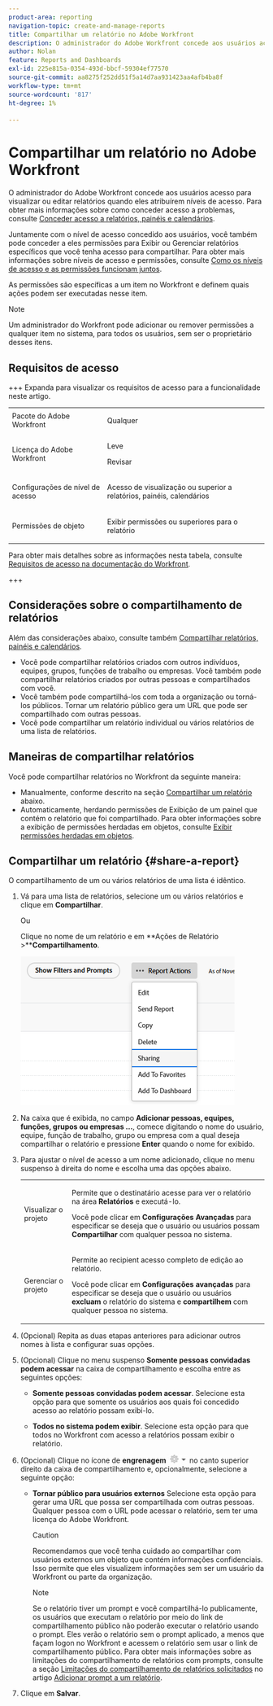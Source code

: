```yaml
---
product-area: reporting
navigation-topic: create-and-manage-reports
title: Compartilhar um relatório no Adobe Workfront
description: O administrador do Adobe Workfront concede aos usuários acesso para visualizar ou editar relatórios quando eles atribuírem níveis de acesso. Para obter mais informações sobre como conceder acesso a problemas, consulte Conceder acesso a relatórios, painéis e calendários.
author: Nolan
feature: Reports and Dashboards
exl-id: 225e815a-0354-493d-bbcf-59304ef77570
source-git-commit: aa8275f252dd51f5a14d7aa931423aa4afb4ba8f
workflow-type: tm+mt
source-wordcount: '817'
ht-degree: 1%

---
```


# Compartilhar um relatório no Adobe Workfront

<!-- Audited: 11/2024 -->

O administrador do Adobe Workfront concede aos usuários acesso para visualizar ou editar relatórios quando eles atribuírem níveis de acesso. Para obter mais informações sobre como conceder acesso a problemas, consulte [Conceder acesso a relatórios, painéis e calendários](../../../administration-and-setup/add-users/configure-and-grant-access/grant-access-reports-dashboards-calendars.md).

Juntamente com o nível de acesso concedido aos usuários, você também pode conceder a eles permissões para Exibir ou Gerenciar relatórios específicos que você tenha acesso para compartilhar. Para obter mais informações sobre níveis de acesso e permissões, consulte [Como os níveis de acesso e as permissões funcionam juntos](../../../administration-and-setup/add-users/access-levels-and-object-permissions/how-access-levels-permissions-work-together.md).

As permissões são específicas a um item no Workfront e definem quais ações podem ser executadas nesse item.

>[!NOTE]
>
>Um administrador do Workfront pode adicionar ou remover permissões a qualquer item no sistema, para todos os usuários, sem ser o proprietário desses itens.

## Requisitos de acesso

+++ Expanda para visualizar os requisitos de acesso para a funcionalidade neste artigo. 

<table style="table-layout:auto"> 
 <col> 
 <col> 
 <tbody> 
  <tr> 
   <td role="rowheader">Pacote do Adobe Workfront</td> 
   <td> <p>Qualquer</p> </td> 
  </tr> 
  <tr> 
   <td role="rowheader">Licença do Adobe Workfront</td> 
   <td> 
      <p>Leve</p>
      <p>Revisar</p>
   </td>
  </tr> 
  <tr> 
   <td role="rowheader">Configurações de nível de acesso</td> 
   <td> <p>Acesso de visualização ou superior a relatórios, painéis, calendários</p></td> 
  </tr> 
  <tr> 
   <td role="rowheader">Permissões de objeto</td> 
   <td> <p>Exibir permissões ou superiores para o relatório</p></td> 
  </tr> 
 </tbody> 
</table>

Para obter mais detalhes sobre as informações nesta tabela, consulte [Requisitos de acesso na documentação do Workfront](/help/quicksilver/administration-and-setup/add-users/access-levels-and-object-permissions/access-level-requirements-in-documentation.md).

+++

## Considerações sobre o compartilhamento de relatórios

Além das considerações abaixo, consulte também [Compartilhar relatórios, painéis e calendários](../../../workfront-basics/grant-and-request-access-to-objects/permissions-reports-dashboards-calendars.md).

* Você pode compartilhar relatórios criados com outros indivíduos, equipes, grupos, funções de trabalho ou empresas. Você também pode compartilhar relatórios criados por outras pessoas e compartilhados com você.
* Você também pode compartilhá-los com toda a organização ou torná-los públicos. Tornar um relatório público gera um URL que pode ser compartilhado com outras pessoas.
* Você pode compartilhar um relatório individual ou vários relatórios de uma lista de relatórios.

## Maneiras de compartilhar relatórios

Você pode compartilhar relatórios no Workfront da seguinte maneira:

* Manualmente, conforme descrito na seção [Compartilhar um relatório](#share-a-report) abaixo.
* Automaticamente, herdando permissões de Exibição de um painel que contém o relatório que foi compartilhado. Para obter informações sobre a exibição de permissões herdadas em objetos, consulte [Exibir permissões herdadas em objetos](../../../workfront-basics/grant-and-request-access-to-objects/view-inherited-permissions-on-objects.md).

## Compartilhar um relatório {#share-a-report}

O compartilhamento de um ou vários relatórios de uma lista é idêntico.

1. Vá para uma lista de relatórios, selecione um ou vários relatórios e clique em **Compartilhar**.

   Ou

   Clique no nome de um relatório e em **Ações de Relatório >****Compartilhamento**.

   ![](assets/unshimmed-report-actions-sharing.png)

1. Na caixa que é exibida, no campo **Adicionar pessoas, equipes, funções, grupos ou empresas ...**, comece digitando o nome do usuário, equipe, função de trabalho, grupo ou empresa com a qual deseja compartilhar o relatório e pressione **Enter** quando o nome for exibido.

1. Para ajustar o nível de acesso a um nome adicionado, clique no menu suspenso à direita do nome e escolha uma das opções abaixo.

   <table style="table-layout:auto"> 
    <col> 
    <col> 
    <tbody> 
     <tr> 
      <td role="rowheader">Visualizar o projeto</td> 
      <td> <p>Permite que o destinatário acesse para ver o relatório na área <strong>Relatórios</strong> e executá-lo.</p> <p>Você pode clicar em <strong>Configurações Avançadas</strong> para especificar se deseja que o usuário ou usuários possam <strong>Compartilhar</strong> com qualquer pessoa no sistema.</p> </td> 
     </tr> 
     <tr> 
      <td role="rowheader">Gerenciar o projeto</td> 
      <td> <p>Permite ao recipient acesso completo de edição ao relatório.</p> <p>Você pode clicar em <strong>Configurações avançadas</strong> para especificar se deseja que o usuário ou usuários <strong>excluam</strong> o relatório do sistema e <strong>compartilhem</strong> com qualquer pessoa no sistema.</p> </td> 
     </tr> 
    </tbody> 
   </table>

1. (Opcional) Repita as duas etapas anteriores para adicionar outros nomes à lista e configurar suas opções.
1. (Opcional) Clique no menu suspenso **Somente pessoas convidadas podem acessar** na caixa de compartilhamento e escolha entre as seguintes opções:

   * **Somente pessoas convidadas podem acessar**. Selecione esta opção para que somente os usuários aos quais foi concedido acesso ao relatório possam exibi-lo.

   * **Todos no sistema podem exibir**. Selecione esta opção para que todos no Workfront com acesso a relatórios possam exibir o relatório.

1. (Opcional) Clique no ícone de **engrenagem** ![configurações do ícone de engrenagem](assets/gear-icon-settings-with-dn-arrow.jpg) no canto superior direito da caixa de compartilhamento e, opcionalmente, selecione a seguinte opção:

   * **Tornar público para usuários externos** Selecione esta opção para gerar uma URL que possa ser compartilhada com outras pessoas. Qualquer pessoa com o URL pode acessar o relatório, sem ter uma licença do Adobe Workfront.

     >[!CAUTION]
     >
     >Recomendamos que você tenha cuidado ao compartilhar com usuários externos um objeto que contém informações confidenciais. Isso permite que eles visualizem informações sem ser um usuário da Workfront ou parte da organização.

     >[!NOTE]
     >
     >Se o relatório tiver um prompt e você compartilhá-lo publicamente, os usuários que executam o relatório por meio do link de compartilhamento público não poderão executar o relatório usando o prompt. Eles verão o relatório sem o prompt aplicado, a menos que façam logon no Workfront e acessem o relatório sem usar o link de compartilhamento público. Para obter mais informações sobre as limitações do compartilhamento de relatórios com prompts, consulte a seção [Limitações do compartilhamento de relatórios solicitados](../../../reports-and-dashboards/reports/creating-and-managing-reports/add-prompt-report.md#limitations-of-running-public-prompted-reports) no artigo [Adicionar prompt a um relatório](../../../reports-and-dashboards/reports/creating-and-managing-reports/add-prompt-report.md).

1. Clique em **Salvar**.
